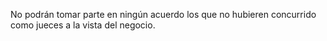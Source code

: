 No podrán tomar parte en ningún acuerdo los que no hubieren concurrido como jueces a la vista del negocio.
